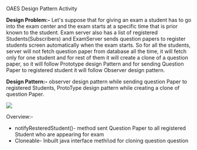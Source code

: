 OAES Design Pattern Activity

**Design Problem:-** Let&#39;s suppose that for giving an exam a student has to go into the exam center and the exam starts at a specific time that is prior known to the student. Exam server also has a list of registered Students(Subscribers) and ExamServer sends question papers to register students screen automatically when the exam starts. So for all the students, server will not fetch question paper from database all the time, it will fetch only for one student and for rest of them it will create a clone of a question paper, so it will follow Prototype design Pattern and for sending Question Paper to registered student it will follow Observer design pattern.

**Design Pattern:-** observer design pattern while sending question Paper to registered Students, ProtoType design pattern while creating a clone of question Paper.

![](RackMultipart20201214-4-1thu7r8_html_800371f5f83eca8e.png)

Overview:-

- notifyResteredStudent()- method sent Question Paper to all registered Student who are appearing for exam
- Cloneable- Inbuilt java interface methi\od for cloning question question
